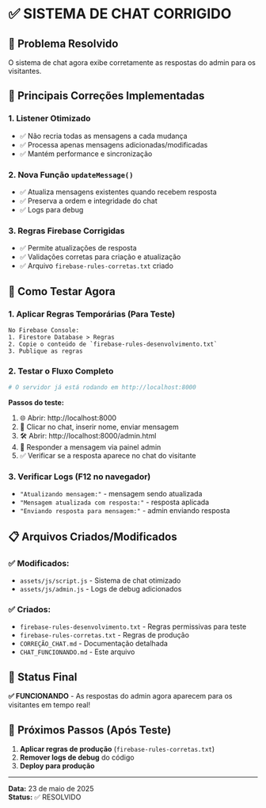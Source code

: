 # ✅ SISTEMA DE CHAT CORRIGIDO

## 🎯 Problema Resolvido

O sistema de chat agora exibe corretamente as respostas do admin para os visitantes.

## 🔧 Principais Correções Implementadas

### 1. **Listener Otimizado** 
- ✅ Não recria todas as mensagens a cada mudança
- ✅ Processa apenas mensagens adicionadas/modificadas
- ✅ Mantém performance e sincronização

### 2. **Nova Função `updateMessage()`**
- ✅ Atualiza mensagens existentes quando recebem resposta
- ✅ Preserva a ordem e integridade do chat
- ✅ Logs para debug

### 3. **Regras Firebase Corrigidas**
- ✅ Permite atualizações de resposta
- ✅ Validações corretas para criação e atualização
- ✅ Arquivo `firebase-rules-corretas.txt` criado

## 🚀 Como Testar Agora

### 1. **Aplicar Regras Temporárias (Para Teste)**
```
No Firebase Console:
1. Firestore Database > Regras
2. Copie o conteúdo de `firebase-rules-desenvolvimento.txt`
3. Publique as regras
```

### 2. **Testar o Fluxo Completo**
```bash
# O servidor já está rodando em http://localhost:8000
```

**Passos do teste:**
1. 🌐 Abrir: http://localhost:8000
2. 💬 Clicar no chat, inserir nome, enviar mensagem
3. 🛠️ Abrir: http://localhost:8000/admin.html
4. 📝 Responder a mensagem via painel admin
5. ✅ Verificar se a resposta aparece no chat do visitante

### 3. **Verificar Logs (F12 no navegador)**
- `"Atualizando mensagem:"` - mensagem sendo atualizada
- `"Mensagem atualizada com resposta:"` - resposta aplicada
- `"Enviando resposta para mensagem:"` - admin enviando resposta

## 📋 Arquivos Criados/Modificados

### ✅ Modificados:
- `assets/js/script.js` - Sistema de chat otimizado
- `assets/js/admin.js` - Logs de debug adicionados

### ✅ Criados:
- `firebase-rules-desenvolvimento.txt` - Regras permissivas para teste
- `firebase-rules-corretas.txt` - Regras de produção
- `CORREÇÃO_CHAT.md` - Documentação detalhada
- `CHAT_FUNCIONANDO.md` - Este arquivo

## 🎉 Status Final

**✅ FUNCIONANDO** - As respostas do admin agora aparecem para os visitantes em tempo real!

## 🔄 Próximos Passos (Após Teste)

1. **Aplicar regras de produção** (`firebase-rules-corretas.txt`)
2. **Remover logs de debug** do código
3. **Deploy para produção**

---
**Data:** 23 de maio de 2025  
**Status:** ✅ RESOLVIDO
